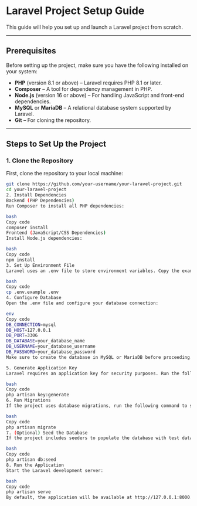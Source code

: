 # Laravel Project Setup Guide

This guide will help you set up and launch a Laravel project from scratch.

---

## Prerequisites

Before setting up the project, make sure you have the following installed on your system:

- **PHP** (version 8.1 or above) – Laravel requires PHP 8.1 or later.
- **Composer** – A tool for dependency management in PHP.
- **Node.js** (version 16 or above) – For handling JavaScript and front-end dependencies.
- **MySQL** or **MariaDB** – A relational database system supported by Laravel.
- **Git** – For cloning the repository.

---

## Steps to Set Up the Project

### 1. Clone the Repository

First, clone the repository to your local machine:

```bash
git clone https://github.com/your-username/your-laravel-project.git
cd your-laravel-project
2. Install Dependencies
Backend (PHP Dependencies)
Run Composer to install all PHP dependencies:

bash
Copy code
composer install
Frontend (JavaScript/CSS Dependencies)
Install Node.js dependencies:

bash
Copy code
npm install
3. Set Up Environment File
Laravel uses an .env file to store environment variables. Copy the example .env file to .env:

bash
Copy code
cp .env.example .env
4. Configure Database
Open the .env file and configure your database connection:

env
Copy code
DB_CONNECTION=mysql
DB_HOST=127.0.0.1
DB_PORT=3306
DB_DATABASE=your_database_name
DB_USERNAME=your_database_username
DB_PASSWORD=your_database_password
Make sure to create the database in MySQL or MariaDB before proceeding.

5. Generate Application Key
Laravel requires an application key for security purposes. Run the following Artisan command to generate it:

bash
Copy code
php artisan key:generate
6. Run Migrations
If the project uses database migrations, run the following command to set up the database schema:

bash
Copy code
php artisan migrate
7. (Optional) Seed the Database
If the project includes seeders to populate the database with test data, you can run:

bash
Copy code
php artisan db:seed
8. Run the Application
Start the Laravel development server:

bash
Copy code
php artisan serve
By default, the application will be available at http://127.0.0.1:8000.